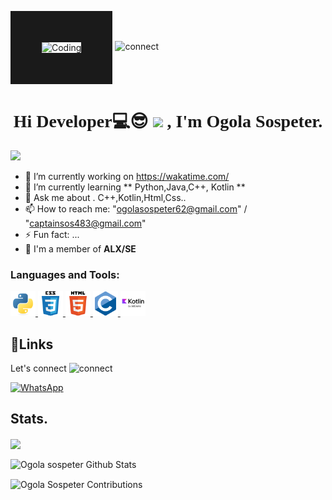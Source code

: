 <p><img  alt="Coding"  align="center" width="500" height="500" border="50%" src="https://img.freepik.com/free-vector/new-app-development-desktop_23-2148684987.jpg?w=740&t=st=1696177577~exp=1696178177~hmac=172257c062cf74c469b2f0b6c79240a981bff8e3ba6569dd719647d5e7e0638d">                                                                       <img src = "https://camo.githubusercontent.com/a52e5505ed4d2188ce2e00804c5e667cd674b04a691d3d225df9e2e01e01d2b8/68747470733a2f2f6d656469612e67697068792e636f6d2f6d656469612f6a4f7a33357978627568765651444b7263652f67697068792e676966" alt = "connect" width = "90px" height = "90px"></p>

<h1 style="font-family:script;" align="center"> Hi Developer💻😎 <img src="https://github.com/TheDudeThatCode/TheDudeThatCode/blob/master/Assets/Hi.gif" width="29px">
, I'm Ogola Sospeter. <CaptDevops></h1>
<img src ="https://user-images.githubusercontent.com/104766339/213709415-82bf46eb-ed9f-4ba9-a73d-bb09c4b2c6d3.png">


<!--
**OGOLA-SOSPETER/ogola-sospeter** is a ✨ _special_ ✨ repository because its `README.md` (this file) appears on your GitHub profile.
Here are some ideas to get you started:
-->



- 🔭 I’m currently working on  https://wakatime.com/
- 🌱 I’m currently learning ** Python,Java,C++, Kotlin **
- 💬 Ask me about . C++,Kotlin,Html,Css..
- 📫 How to reach me: "ogolasospeter62@gmail.com" / "captainsos483@gmail.com"
- ⚡ Fun fact: ...
- 🔭 I'm a member of **ALX/SE**

<h3 align="left">Languages and Tools:</h3>
  <p></a> <a href="https://nodejs.org" target="_blank" rel="noreferrer">   <img src="https://raw.githubusercontent.com/devicons/devicon/master/icons/python/python-original.svg" alt="python" width="40" height="40"/> </a><a href="https://www.w3schools.com/css/" target="_blank" rel="noreferrer"> <img src="https://raw.githubusercontent.com/devicons/devicon/master/icons/css3/css3-original-wordmark.svg" alt="css3" width="40" height="40"/> </a>  <a href="https://www.w3.org/html/" target="_blank" rel="noreferrer"> <img src="https://raw.githubusercontent.com/devicons/devicon/master/icons/html5/html5-original-wordmark.svg" alt="html5" width="40" height="40"/> </a><a href="https://www.cprogramming.com/" target="_blank" rel="noreferrer"> <img src="https://raw.githubusercontent.com/devicons/devicon/master/icons/c/c-original.svg" alt="c" width="40" height="40"/> </a> <a href="https://www.w3.org/html/" target="_blank" rel="noreferrer"> <img src="https://raw.githubusercontent.com/devicons/devicon/1119b9f84c0290e0f0b38982099a2bd027a48bf1/icons/kotlin/kotlin-original-wordmark.svg" alt="kotlin" width="40" height="40"/> </a> </p>
 
 ## 🔗Links
  <p>Let's connect  <img src = "https://camo.githubusercontent.com/a52e5505ed4d2188ce2e00804c5e667cd674b04a691d3d225df9e2e01e01d2b8/68747470733a2f2f6d656469612e67697068792e636f6d2f6d656469612f6a4f7a33357978627568765651444b7263652f67697068792e676966" alt = "connect" width = "30px" height = "30px"></p> 
 
 [![WhatsApp](https://img.shields.io/badge/WhatsApp-25D366?style=for-the-badge&logo=whatsapp&logoColor=white)](https://wa.me/+254795398253)

 ## Stats.
 <p><img align="center" src="https://github-readme-stats.vercel.app/api/top-langs/?username=ogolaSospeter&layout=compact&theme=dark&hide_border=false" /></p>
 <p><img align="center" src="https://github-readme-stats.vercel.app/api?username=ogolaSospeter&show_icons=true&include_all_commits=true&count_private=true&layout=compact&theme=dark&hide_border=false&border_radius=2&hide=contribs" alt="Ogola sospeter Github Stats" /></p>
 
 <p><img align="center" src="https://github-readme-streak-stats.herokuapp.com/?user=ogolaSospeter&theme=dark" alt="Ogola Sospeter Contributions" /></p>
<br/>




